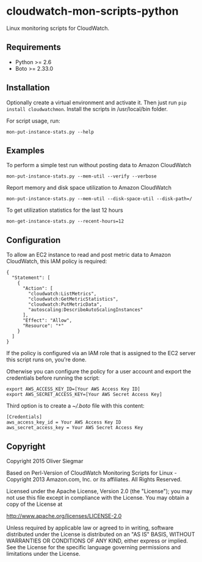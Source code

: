 cloudwatch-mon-scripts-python
=============================

Linux monitoring scripts for CloudWatch.


Requirements
------------

- Python >= 2.6
- Boto >= 2.33.0


Installation
------------

Optionally create a virtual environment and activate it. Then just run
`pip install cloudwatchmon`. Install the scripts in /usr/local/bin folder.

For script usage, run:

    mon-put-instance-stats.py --help


Examples
--------

To perform a simple test run without posting data to Amazon CloudWatch

    mon-put-instance-stats.py --mem-util --verify --verbose

Report memory and disk space utilization to Amazon CloudWatch

    mon-put-instance-stats.py --mem-util --disk-space-util --disk-path=/

To get utilization statistics for the last 12 hours

    mon-get-instance-stats.py --recent-hours=12


Configuration
-------------

To allow an EC2 instance to read and post metric data to Amazon CloudWatch,
this IAM policy is required:

    {
      "Statement": [
        {
          "Action": [
            "cloudwatch:ListMetrics",
            "cloudwatch:GetMetricStatistics",
            "cloudwatch:PutMetricData",
            "autoscaling:DescribeAutoScalingInstances"
          ],
          "Effect": "Allow",
          "Resource": "*"
        }
      ]
    }

If the policy is configured via an IAM role that is assigned to the EC2
server this script runs on, you're done.

Otherwise you can configure the policy for a user account and export
the credentials before running the script:

    export AWS_ACCESS_KEY_ID=[Your AWS Access Key ID]
    export AWS_SECRET_ACCESS_KEY=[Your AWS Secret Access Key]

Third option is to create a _~/.boto_ file with this content:

    [Credentials]
    aws_access_key_id = Your AWS Access Key ID
    aws_secret_access_key = Your AWS Secret Access Key


Copyright
---------

Copyright 2015 Oliver Siegmar

Based on Perl-Version of CloudWatch Monitoring Scripts for Linux -
Copyright 2013 Amazon.com, Inc. or its affiliates. All Rights Reserved.

Licensed under the Apache License, Version 2.0 (the "License");
you may not use this file except in compliance with the License.
You may obtain a copy of the License at

http://www.apache.org/licenses/LICENSE-2.0

Unless required by applicable law or agreed to in writing, software
distributed under the License is distributed on an "AS IS" BASIS,
WITHOUT WARRANTIES OR CONDITIONS OF ANY KIND, either express or implied.
See the License for the specific language governing permissions and
limitations under the License.
